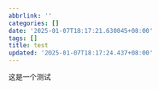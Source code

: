 ```yaml
---
abbrlink: ''
categories: []
date: '2025-01-07T18:17:21.630045+08:00'
tags: []
title: test
updated: '2025-01-07T18:17:24.437+08:00'
---
```

这是一个测试
